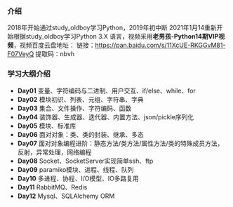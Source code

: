 ### 介绍
2018年开始通过study_oldboy学习Python，2019年初中断
2021年1月14重新开始根据study_oldboy学习Python 3.X 语言，视频采用**老男孩-Python14期VIP视频**，视频百度云盘地址：
链接：https://pan.baidu.com/s/11XcUE-RKGGvM81-F07VeyQ
提取码：nbvh


### 学习大纲介绍
- **Day01** 变量、字符编码与二进制、用户交互、if/else、while、for
- **Day02** 模块初识、列表、元组、字符串、字典
- **Day03** 集合、文件操作、字符编码、函数
- **Day04** 装饰器、生成器、迭代器、内置方法、json/pickle序列化
- **Day05** 模块、标准库
- **Day06** 面对对象：类、类的封装、继承、多态
- **Day07** 面对对象编程进阶：静态方法/类方法/属性方法/类的特殊成员方法，反射，异常处理，网络编程
- **Day08** Socket、SocketServer实现简单ssh、ftp
- **Day09** paramiko模块、进程、线程、队列
- **Day10** 多进程、协程、I/O模型、IO多路复用
- **Day11** RabbitMQ、Redis
- **Day12** Mysql、SQLAlchemy ORM